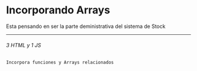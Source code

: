 # Incorporando Arrays
Esta pensando en ser la parte deministrativa del sistema de Stock

------
###### 3 HTML y 1 JS
```
Incorpora funciones y Arrays relacionados
```
